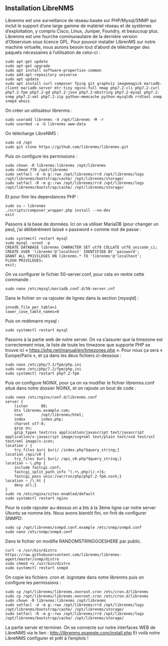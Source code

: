 ## Installation LibreNMS

Librenms est une surveillance de réseau basée sur PHP/Mysql/SNMP qui inclut le support d’une large gamme de matériel réseau et de systèmes d’exploitation, y compris Cisco, Linux, Juniper, Foundry, et beaucoup plus.
Librenms est une fourche communautaire de la dernière version d’Observium sous licence GPL.
Pour pouvoir installer LIbrenMS sur notre machine virtuelle, nous aurons besoin tout d’abord de télécharger des paquets nécessaires à l’utilisation de celui-ci :

    sudo apt-get update
    sudo apt-get upgrade
    sudo apt install software-properties-common
    sudo add-apt-repository universe
    sudo apt update
    sudo apt install curl composer fping git graphviz imagemagick mariadb-client mariadb-server mtr-tiny nginx-full nmap php7.2-cli php7.2-curl php7.2-fpm php7.2-gd php7.2-json php7.2-mbstring php7.2-mysql php7.2-snmp php7.2-xml php7.2-zip python-memcache python-mysqldb rrdtool snmp snmpd whois

On créer un utilisateur librenms : 

    sudo useradd librenms -d /opt/librenms -M -r
    sudo usermod -a -G librenms www-data

On télécharge LibreNMS : 

    sudo cd /opt
    sudo git clone https://github.com/librenms/librenms.git 

Puis on configure les permissions :

    sudo chown -R librenms:librenms /opt/librenms
    sudo chmod 770 /opt/librenms
    sudo setfacl -d -m g::rwx /opt/librenms/rrd /opt/librenms/logs /opt/librenms/bootstrap/cache/ /opt/librenms/storage/
    sudo setfacl -R -m g::rwx /opt/librenms/rrd /opt/librenms/logs /opt/librenms/bootstrap/cache/ /opt/librenms/storage/

Et pour finir les dependances PHP :

    sudo su – librenms
    ./scripts/composer_wrapper.php install --no-dev
    exit

Passons à la base de données. Ici on va utiliser MariaDB (pour changer un peu), j’ai délibérément laissé « password » comme mot de passe : 

    sudo systemctl restart mysql
    sudo mysql -uroot -p
    CREATE DATABASE librenms CHARACTER SET utf8 COLLATE utf8_unicode_ci;
    CREATE USER 'librenms'@'localhost' IDENTIFIED BY 'password';
    GRANT ALL PRIVILEGES ON librenms.* TO 'librenms'@'localhost';
    FLUSH PRIVILEGES;
    exit;


On va configurer le fichier 50-server.conf, pour cela on rentre cette commande :

    sudo nano /etc/mysql/mariadb.conf.d/50-server.cnf

Dans le fichier on va rajouter de lignes dans la section [mysqld] :

    innodb_file_per_table=1
    lower_case_table_names=0

Puis on redémarre mysql :

    sudo systemctl restart mysql
    
Passons à la partie web de notre server. On va s’assurer que la timezone est correctement mise, la liste de toute les timezone que supporte PHP se trouve ici « https://php.net/manual/en/timezones.php ». 
Pour nous ça sera « Europe/Paris », et ça dans les deux fichiers ci-dessous :

    sudo nano /etc/php/7.2/fpm/php.ini
    sudo nano /etc/php/7.2/fpm/php.ini
    sudo systemctl restart php7.2-fpm

Puis on configure NGINX, pour ça on va modifier le fichier librenms.conf situé dans notre dossier NGINX, et on rajoute un bout de code :

    sudo nano /etc/nginx/conf.d/librenms.conf
    server {
        listen      80;
        bts librenms.example.com;
        root        /opt/librenms/html;
        index       index.php;
        charset utf-8;
        gzip on;
        gzip_types text/css application/javascript text/javascript application/x-javascript image/svg+xml text/plain text/xsd text/xsl text/xml image/x-icon;
    location / {
        try_files $uri $uri/ /index.php?$query_string;}
    location /api/v0 {
        try_files $uri $uri/ /api_v0.php?$query_string;}
    location ~ \.php {
        include fastcgi.conf;
        fastcgi_split_path_info ^(.+\.php)(/.+)$;
        fastcgi_pass unix:/var/run/php/php7.2-fpm.sock;}
    location ~ /\.ht {
        deny all;}
    }
    sudo rm /etc/nginx/sites-enabled/default
    sudo systemctl restart nginx
    
Pour le code rajouter au-dessus on a bts à la 3ème ligne car notre server Ubuntu se nomme bts.
Nous avons bientôt fini, on finit de configurer SNMPD:

    sudo cp /opt/librenms/snmpd.conf.example /etc/snmp/snmpd.conf
    sudo nano /etc/snmp/snmpd.conf

Dans le fichier on modifie RANDOMSTRINGGOESHERE par public.

    curl -o /usr/bin/distro https://raw.githubusercontent.com/librenms/librenms-agent/master/snmp/distro
    sudo chmod +x /usr/bin/distro
    sudo systemctl restart snmpd

On copie les fichiers .cron et .logrotate dans notre librenms puis on configure les permissions :

    sudo cp /opt/librenms/librenms.nonroot.cron /etc/cron.d/librenms
    sudo cp /opt/librenms/librenms.nonroot.cron /etc/cron.d/librenms
    sudo chown -R librenms:librenms /opt/librenms
    sudo setfacl -d -m g::rwx /opt/librenms/rrd /opt/librenms/logs /opt/librenms/bootstrap/cache/ /opt/librenms/storage/
    sudo setfacl -R -m g::rwx /opt/librenms/rrd /opt/librenms/logs /opt/librenms/bootstrap/cache/ /opt/librenms/storage/

La partie server et terminer. On se connecte sur notre interfaces WEB de LibreNMS via le lien : http://librenms.example.com/install.php
Et voilà notre LibreNMS configurer et prêt à l’emplois !
